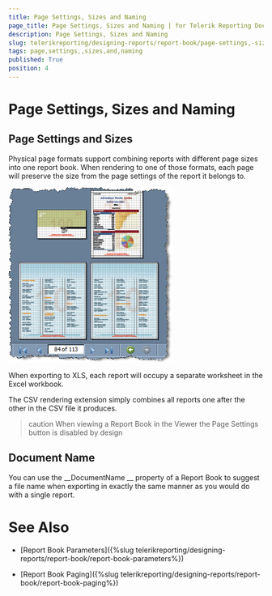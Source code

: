 ```yaml
---
title: Page Settings, Sizes and Naming
page_title: Page Settings, Sizes and Naming | for Telerik Reporting Documentation
description: Page Settings, Sizes and Naming
slug: telerikreporting/designing-reports/report-book/page-settings,-sizes-and-naming
tags: page,settings,,sizes,and,naming
published: True
position: 4
---
```


# Page Settings, Sizes and Naming



## Page Settings and Sizes

Physical page formats support combining reports with different page sizes into one report book. When rendering to one of those formats, each page will preserve the size from the page settings of the report it belongs to.


  
  ![](images/ReportBook6_PageSizes.png)



When exporting to XLS, each report will occupy a separate worksheet in the Excel workbook.


The CSV rendering extension simply combines all reports one after the other in the CSV file it produces.


>caution When viewing a Report Book in the Viewer the Page Settings button is disabled by design


## Document Name

You can use the 
__DocumentName
__ property of a Report Book to suggest a file name when exporting in exactly the same manner as you would do with a single report.


# See Also


 * [Report Book Parameters]({%slug telerikreporting/designing-reports/report-book/report-book-parameters%})


 * [Report Book Paging]({%slug telerikreporting/designing-reports/report-book/report-book-paging%})

